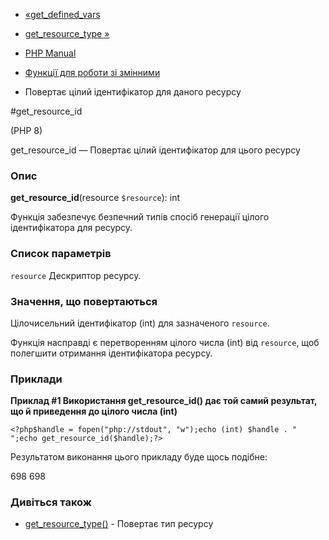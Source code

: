 - [«get_defined_vars](function.get-defined-vars.md)
- [get_resource_type »](function.get-resource-type.md)

- [PHP Manual](index.md)
- [Функції для роботи зі змінними](ref.var.md)
- Повертає цілий ідентифікатор для даного ресурсу

#get_resource_id

(PHP 8)

get_resource_id — Повертає цілий ідентифікатор для цього
ресурсу

### Опис

**get_resource_id**(resource `$resource`): int

Функція забезпечує безпечний типів спосіб генерації
цілого ідентифікатора для ресурсу.

### Список параметрів

`resource`
Дескриптор ресурсу.

### Значення, що повертаються

Цілочисельний ідентифікатор (int) для зазначеного `resource`.

Функція насправді є перетворенням цілого числа (int) від
`resource`, щоб полегшити отримання ідентифікатора ресурсу.

### Приклади

**Приклад #1 Використання **get_resource_id()** дає той самий результат,
що й приведення до цілого числа (int)**

` <?php$handle = fopen("php://stdout", "w");echo (int) $handle . "
";echo get_resource_id($handle);?> `

Результатом виконання цього прикладу буде щось подібне:

698
698

### Дивіться також

- [get_resource_type()](function.get-resource-type.md) - Повертає
тип ресурсу
